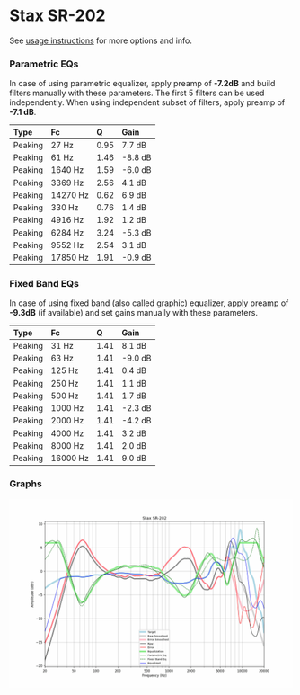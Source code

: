# Stax SR-202
See [usage instructions](https://github.com/jaakkopasanen/AutoEq#usage) for more options and info.

### Parametric EQs
In case of using parametric equalizer, apply preamp of **-7.2dB** and build filters manually
with these parameters. The first 5 filters can be used independently.
When using independent subset of filters, apply preamp of **-7.1 dB**.

| Type    | Fc       |    Q | Gain    |
|:--------|:---------|:-----|:--------|
| Peaking | 27 Hz    | 0.95 | 7.7 dB  |
| Peaking | 61 Hz    | 1.46 | -8.8 dB |
| Peaking | 1640 Hz  | 1.59 | -6.0 dB |
| Peaking | 3369 Hz  | 2.56 | 4.1 dB  |
| Peaking | 14270 Hz | 0.62 | 6.9 dB  |
| Peaking | 330 Hz   | 0.76 | 1.4 dB  |
| Peaking | 4916 Hz  | 1.92 | 1.2 dB  |
| Peaking | 6284 Hz  | 3.24 | -5.3 dB |
| Peaking | 9552 Hz  | 2.54 | 3.1 dB  |
| Peaking | 17850 Hz | 1.91 | -0.9 dB |

### Fixed Band EQs
In case of using fixed band (also called graphic) equalizer, apply preamp of **-9.3dB**
(if available) and set gains manually with these parameters.

| Type    | Fc       |    Q | Gain    |
|:--------|:---------|:-----|:--------|
| Peaking | 31 Hz    | 1.41 | 8.1 dB  |
| Peaking | 63 Hz    | 1.41 | -9.0 dB |
| Peaking | 125 Hz   | 1.41 | 0.4 dB  |
| Peaking | 250 Hz   | 1.41 | 1.1 dB  |
| Peaking | 500 Hz   | 1.41 | 1.7 dB  |
| Peaking | 1000 Hz  | 1.41 | -2.3 dB |
| Peaking | 2000 Hz  | 1.41 | -4.2 dB |
| Peaking | 4000 Hz  | 1.41 | 3.2 dB  |
| Peaking | 8000 Hz  | 1.41 | 2.0 dB  |
| Peaking | 16000 Hz | 1.41 | 9.0 dB  |

### Graphs
![](./Stax%20SR-202.png)
